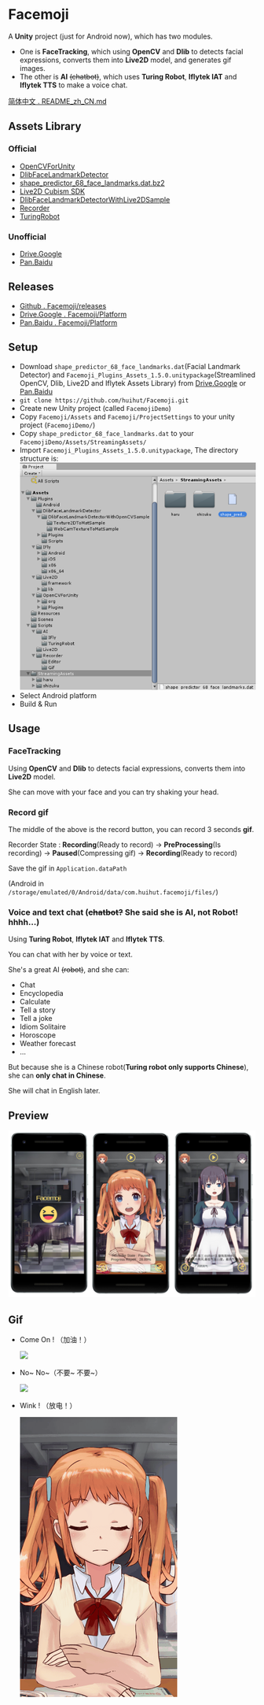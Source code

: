 # Facemoji

A **Unity** project (just for Android now), which has two modules. 
* One is **FaceTracking**, which using **OpenCV** and **Dlib** to detects facial expressions, converts them into **Live2D** model, and generates gif images. 
* The other is **AI** ~~(chatbot)~~, which uses **Turing Robot**, **Iflytek IAT** and **Iflytek TTS** to make a voice chat.

[简体中文 . README_zh_CN.md](README_zh_CN.md)

## Assets Library

### Official

* [OpenCVForUnity](https://enoxsoftware.com/opencvforunity/)
* [DlibFaceLandmarkDetector](https://enoxsoftware.com/dlibfacelandmarkdetector/)
* [shape_predictor_68_face_landmarks.dat.bz2](http://dlib.net/files/shape_predictor_68_face_landmarks.dat.bz2)
* [Live2D Cubism SDK](http://sites.cybernoids.jp/cubism-sdk2_e/unity_2-1)
* [DlibFaceLandmarkDetectorWithLive2DSample](https://github.com/utibenkei/DlibFaceLandmarkDetectorWithLive2DSample)
* [Recorder](https://github.com/Chman/Moments)
* [TuringRobot](https://github.com/huihut/TuringRobot)

### Unofficial

* [Drive.Google](https://drive.google.com/open?id=1ofJMFIdzXCdYYO3qO5hvrTQPJUumgSY-)
* [Pan.Baidu](https://pan.baidu.com/s/1U08B_wPY67Zh1RTwFhrihA)

## Releases

* [Github . Facemoji/releases](https://github.com/huihut/Facemoji/releases)
* [Drive.Google . Facemoji/Platform](https://drive.google.com/open?id=1ofJMFIdzXCdYYO3qO5hvrTQPJUumgSY-)
* [Pan.Baidu . Facemoji/Platform](https://pan.baidu.com/s/1U08B_wPY67Zh1RTwFhrihA)

## Setup

* Download `shape_predictor_68_face_landmarks.dat`(Facial Landmark Detector) and `Facemoji_Plugins_Assets_1.5.0.unitypackage`(Streamlined OpenCV, Dlib, Live2D and Iflytek Assets Library) from [Drive.Google](https://drive.google.com/open?id=1ofJMFIdzXCdYYO3qO5hvrTQPJUumgSY-) or [Pan.Baidu](https://pan.baidu.com/s/1U08B_wPY67Zh1RTwFhrihA)
* `git clone https://github.com/huihut/Facemoji.git`
* Create new Unity project (called `FacemojiDemo`)
* Copy `Facemoji/Assets` and `Facemoji/ProjectSettings` to your unity project (`FacemojiDemo/`)
* Copy `shape_predictor_68_face_landmarks.dat` to your `FacemojiDemo/Assets/StreamingAssets/`
* Import `Facemoji_Plugins_Assets_1.5.0.unitypackage`, The directory structure is:
    ![](Images/FacemojiDirectoryStructure.png)
* Select Android platform
* Build & Run

## Usage

### FaceTracking

Using **OpenCV** and **Dlib** to detects facial expressions, converts them into **Live2D** model.

She can move with your face and you can try shaking your head.

### Record gif

The middle of the above is the record button, you can record 3 seconds **gif**.

Recorder State : **Recording**(Ready to record) -> **PreProcessing**(Is recording) -> **Paused**(Compressing gif) -> **Recording**(Ready to record)

Save the gif in `Application.dataPath`

(Android in `/storage/emulated/0/Android/data/com.huihut.facemoji/files/`)

### Voice and text chat (~~chatbot?~~ She said she is AI, not Robot! hhhh...)

Using **Turing Robot**, **Iflytek IAT** and **Iflytek TTS**.

You can chat with her by voice or text.

She's a great AI ~~(robot)~~, and she can:

* Chat
* Encyclopedia
* Calculate
* Tell a story
* Tell a joke
* Idiom Solitaire
* Horoscope
* Weather forecast
* ...

But because she is a Chinese robot(**Turing robot only supports Chinese**), she can **only chat in Chinese**.

She will chat in English later.

## Preview

![](Images/Capture_Facemoji.png)

## Gif

* Come On ! （加油！）
    
    ![](Images/GifCapture-ComeOn.gif)

* No~ No~（不要~ 不要~）
    
    ![](Images/GifCapture-NoNo.gif)

* Wink ! （放电！）
    
    ![](Images/GifCapture-Spark.gif)